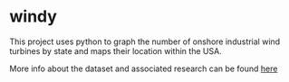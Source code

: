 # windy

This project uses python to graph the number of onshore industrial wind turbines by state and maps their location within the USA.  

More info about the dataset and associated research can be found [here](https://www.nature.com/articles/sdata201560)
